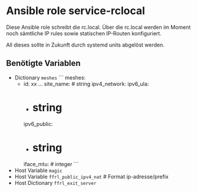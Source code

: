 # Ansible role service-rclocal

Diese Ansible role schreibt die rc.local.
Über die rc.local werden im Moment noch sämtliche IP rules sowie statischen IP-Routen konfiguriert.

All dieses sollte in Zukunft durch systemd units abgelöst werden.

## Benötigte Variablen

- Dictionary `meshes`
´´´
meshes:
  - id: xx
...
    site_name: # string
    ipv4_network:
    ipv6_ula:
      - # string
    ipv6_public:
      - # string
    iface_mtu: # integer
´´´
- Host Variable `magic`
- Host Variable `ffrl_public_ipv4_nat` # Format ip-adresse/prefix
- Host Dictionary `ffrl_exit_server`
